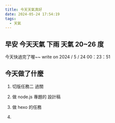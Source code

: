```yaml
---
title: 今天天氣真好
date: 2024-05-24 17:54:19
tags:
  - 天氣
---
```


## 早安 今天天氣 下雨 天氣 20~26 度

今天快過完了喔~~ write on 2024 / 5 / 24 00：23：51

## 今天做了什麼

1. 切版任務二 過關
2. 做 node.js 專題的 設計稿
3. 做 hexo 的任務
 

1. 